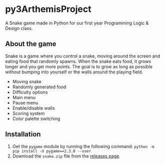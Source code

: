 # py3ArthemisProject
A Snake game made in Python for our first year Programming Logic &amp; Design class.

## About the game
Snake is a game where you control a snake, moving around the screen and eating food that randomly spawns. When the snake eats food, it grows longer and you get more points. The goal is to grow as long as possible without bumping into yourself or the walls around the playing field.
- Moving snake
- Randomly generated food
- Difficulty options
- Main menu
- Pause menu
- Enable/disable walls
- Scoring system
- Color palette switching

## Installation
1. Get the `pygame` module by running the following command: `python -m pip install -U pygame==2.3.0 --user`
2. Download the `snake.zip` file from the [releases page](https://github.com/jayycrl/py3ArthemisProject/releases/tag/game).
